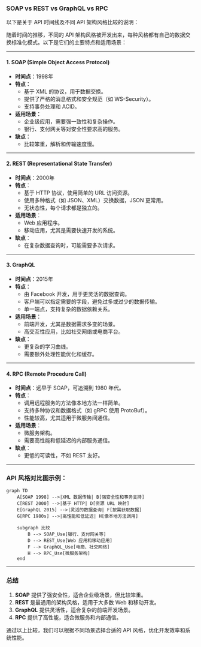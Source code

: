 ### SOAP vs REST vs GraphQL vs RPC

以下是关于 API 时间线及不同 API 架构风格比较的说明：

随着时间的推移，不同的 API 架构风格被开发出来，每种风格都有自己的数据交换标准化模式。以下是它们的主要特点和适用场景：

---

#### **1. SOAP (Simple Object Access Protocol)**
- **时间点**：1998年
- **特点**：
  - 基于 XML 的协议，用于数据交换。
  - 提供了严格的消息格式和安全规范（如 WS-Security）。
  - 支持事务处理和 ACID。
- **适用场景**：
  - 企业级应用，需要强一致性和复杂操作。
  - 银行、支付网关等对安全性要求高的服务。
- **缺点**：
  - 比较笨重，解析和传输速度慢。

---

#### **2. REST (Representational State Transfer)**
- **时间点**：2000年
- **特点**：
  - 基于 HTTP 协议，使用简单的 URL 访问资源。
  - 使用多种格式（如 JSON、XML）交换数据，JSON 更常用。
  - 无状态性，每个请求都是独立的。
- **适用场景**：
  - Web 应用程序。
  - 移动应用，尤其是需要快速开发的系统。
- **缺点**：
  - 在复杂数据查询时，可能需要多次请求。

---

#### **3. GraphQL**
- **时间点**：2015年
- **特点**：
  - 由 Facebook 开发，用于更灵活的数据查询。
  - 客户端可以指定需要的字段，避免过多或过少的数据传输。
  - 单一端点，支持复杂的数据依赖关系。
- **适用场景**：
  - 前端开发，尤其是数据需求多变的场景。
  - 高交互性应用，比如社交网络或电商平台。
- **缺点**：
  - 更复杂的学习曲线。
  - 需要额外处理性能优化和缓存。

---

#### **4. RPC (Remote Procedure Call)**
- **时间点**：远早于 SOAP，可追溯到 1980 年代。
- **特点**：
  - 调用远程服务的方法像本地方法一样简单。
  - 支持多种协议和数据格式（如 gRPC 使用 ProtoBuf）。
  - 性能较高，尤其适用于微服务间通信。
- **适用场景**：
  - 微服务架构。
  - 需要高性能和低延迟的内部服务通信。
- **缺点**：
  - 更低的可读性，不如 REST 友好。

---

### **API 风格对比图示例：**

```mermaid
graph TD
    A[SOAP 1998] -->|XML 数据传输| B[强安全性和事务支持]
    C[REST 2000] -->|基于 HTTP| D[资源 URL 映射]
    E[GraphQL 2015] -->|灵活的数据查询| F[按需获取数据]
    G[RPC 1980s] -->|高性能和低延迟| H[像本地方法调用]
    
    subgraph 比较
        B --> SOAP_Use[银行、支付网关等]
        D --> REST_Use[Web 应用和移动应用]
        F --> GraphQL_Use[电商、社交网络]
        H --> RPC_Use[微服务架构]
    end
```

---

### **总结**
1. **SOAP** 提供了强安全性，适合企业级场景，但比较笨重。
2. **REST** 是最通用的架构风格，适用于大多数 Web 和移动开发。
3. **GraphQL** 提供灵活性，适合复杂的前端开发场景。
4. **RPC** 提供了高性能，适合微服务和内部通信。

通过以上比较，我们可以根据不同场景选择合适的 API 风格，优化开发效率和系统性能。
